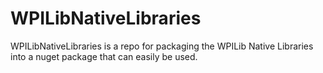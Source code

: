 # WPILibNativeLibraries

WPILibNativeLibraries is a repo for packaging the WPILib Native Libraries into a nuget package that can easily be used.
